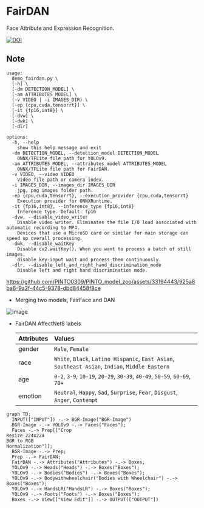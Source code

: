 # FairDAN
Face Attribute and Expression Recognition.

[![DOI](https://zenodo.org/badge/DOI/10.5281/zenodo.10229410.svg)](https://doi.org/10.5281/zenodo.10229410)

## Note

```
usage:
  demo_fairdan.py \
  [-h] \
  [-dm DETECTION_MODEL] \
  [-am ATTRIBUTES_MODEL] \
  (-v VIDEO | -i IMAGES_DIR) \
  [-ep {cpu,cuda,tensorrt}] \
  [-it {fp16,int8}] \
  [-dvw] \
  [-dwk] \
  [-dlr]

options:
  -h, --help
    show this help message and exit
  -dm DETECTION_MODEL, --detection_model DETECTION_MODEL
    ONNX/TFLite file path for YOLOv9.
  -am ATTRIBUTES_MODEL, --attributes_model ATTRIBUTES_MODEL
    ONNX/TFLite file path for FairDAN.
  -v VIDEO, --video VIDEO
    Video file path or camera index.
  -i IMAGES_DIR, --images_dir IMAGES_DIR
    jpg, png images folder path.
  -ep {cpu,cuda,tensorrt}, --execution_provider {cpu,cuda,tensorrt}
    Execution provider for ONNXRuntime.
  -it {fp16,int8}, --inference_type {fp16,int8}
    Inference type. Default: fp16
  -dvw, --disable_video_writer
    Disable video writer. Eliminates the file I/O load associated with automatic recording to MP4.
    Devices that use a MicroSD card or similar for main storage can speed up overall processing.
  -dwk, --disable_waitKey
    Disable cv2.waitKey(). When you want to process a batch of still images,
    disable key-input wait and process them continuously.
  -dlr, --disable_left_and_right_hand_discrimination_mode
    Disable left and right hand discrimination mode.
```

https://github.com/PINTO0309/PINTO_model_zoo/assets/33194443/925a8ba6-9a2f-44c5-9378-dbd84458f8ce

- Merging two models, FairFace and DAN

![image](https://github.com/PINTO0309/PINTO_model_zoo/assets/33194443/e7b69a59-6089-4ec0-9559-683f46835a53)

- FairDAN AffectNet8 labels

  |Attributes|Values|
  |:-|:-|
  |gender|`Male`, `Female`|
  |race|`White`, `Black`, `Latino Hispanic`, `East Asian`, `Southeast Asian`, `Indian`, `Middle Eastern`|
  |age|`0-2`, `3-9`, `10-19`, `20-29`, `30-39`, `40-49`, `50-59`, `60-69`, `70+`|
  |emotion|`Neutral`, `Happy`, `Sad`, `Surprise`, `Fear`, `Disgust`, `Anger`, `Contempt`|

```mermaid
graph TD;
  INPUT(["INPUT"]) -.-> BGR-Image("BGR-Image")
  BGR-Image -.-> YOLOv9 -.-> Faces("Faces");
  Faces -.-> Prep[["Crop
Resize 224x224
BGR to RGB
Normalization"]];
  BGR-Image -.-> Prep;
  Prep -.-> FairDAN;
  FairDAN -.-> Attributes("Attributes") -.-> Boxes;
  YOLOv9 -.-> Heads("Heads") -.-> Boxes("Boxes");
  YOLOv9 -.-> Bodies("Bodies") -.-> Boxes("Boxes");
  YOLOv9 -.-> Bodywithwheelchair("Bodies with Wheelchair") -.-> Boxes("Boxes");
  YOLOv9 -.-> HandsLR("HandsLR") -.-> Boxes("Boxes");
  YOLOv9 -.-> Foots("Foots") -.-> Boxes("Boxes");
  Boxes -.-> View[["View Edit"]] -.-> OUTPUT(["OUTPUT"])
```
